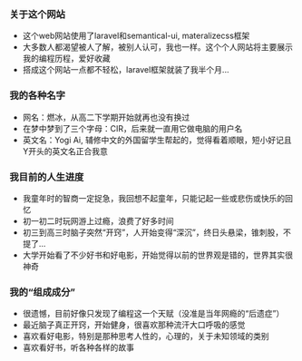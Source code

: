 ### 关于这个网站

* 这个web网站使用了laravel和semantical-ui, materalizecss框架
* 大多数人都渴望被人了解，被别人认可，我也一样。这个个人网站将主要展示我的编程历程，爱好收藏
* 搭成这个网站一点都不轻松，laravel框架就装了我半个月...

### 我的各种名字
* 网名：燃冰，从高二下学期开始就再也没有换过
* 在梦中梦到了三个字母：CIR，后来就一直用它做电脑的用户名
* 英文名：Yogi Ai, 辅修中文的外国留学生帮起的，觉得看着顺眼，短小好记且Y开头的英文名正合我意

### 我目前的人生进度
* 我童年时的智商一定捉急，我回想不起童年，只能记起一些或悲伤或快乐的回忆
* 初一初二时玩网游上过瘾，浪费了好多时间
* 初三到高三时脑子突然“开窍”，人开始变得“深沉”，终日头悬梁，锥刺股，不提了...
* 大学开始看了不少好书和好电影，开始觉得以前的世界观是错的，世界其实很神奇

### 我的“组成成分”
* 很遗憾，目前好像只发现了编程这一个天赋（没准是当年网瘾的“后遗症”）
* 最近脑子真正开窍，开始健身，很喜欢那种流汗大口呼吸的感觉
* 喜欢看好电影，特别是那种思考人性的，心理的，关于未知领域的类别
* 喜欢看好书，听各种各样的故事